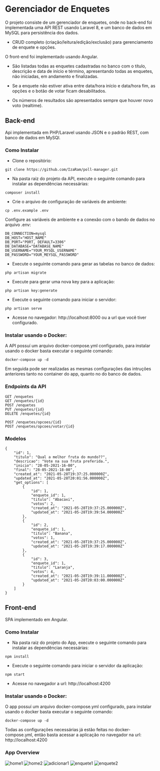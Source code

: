 # Gerenciador de Enquetes

O projeto consiste de um gerenciador de enquetes, onde no back-end foi implementada uma API REST usando Laravel 8, e um banco de dados em MySQL para persistência dos dados.

* CRUD completo (criação/leitura/edição/exclusão) para gerenciamento de enquete e opções.

O front-end foi implementado usando Angular.

* São listadas todas as enquetes cadastradas no banco com o título, descrição e data de início e término, apresentando todas as enquetes, não iniciadas, em andamento e finalizadas.

* Se a enquete não estiver ativa entre data/hora início e data/hora fim, as opções e o botão de votar ficam desabilitados.

* Os números de resultados são apresentados sempre que houver novo voto (realtime).

## Back-end

Api implementada em PHP/Laravel usando JSON e o padrão REST, com banco de dados em MySQl.

### Como Instalar

* Clone o repositório:

```
git clone https://github.com/IzaRam/poll-manager.git
```

* Na pasta raiz do projeto da API, execute o seguinte comando para instalar as dependências necessárias:

```
composer install
```

* Crie o arquivo de configuração de variáveis de ambiente:

```
cp .env.example .env
```

Configure as variáveis de ambiente e a conexão com o bando de dados no arquivo .env:

```
DB_CONNECTION=mysql
DB_HOST="HOST_NAME"
DB_PORT="PORT, DEFAULT=3306"
DB_DATABASE="DATABASE_NAME"
DB_USERNAME="YOUR_MYSQL_USERNAME"
DB_PASSWORD="YOUR_MEYSQL_PASSWORD"
```

* Execute o seguinte comando para gerar as tabelas no banco de dados:

```
php artisan migrate
```

* Execute para gerar uma nova key para a aplicação:

```
php artisan key:generate
```

* Execute o seguinte comando para iniciar o servidor:

```
php artisan serve
```

* Acesse no navegador: http://localhost:8000 ou a url que você tiver configurado.


### Instalar usando o Docker:

A API possuí um arquivo docker-compose.yml configurado, para instalar usando o docker basta executar o seguinte comando:

```
docker-compose up -d
```

Em seguida pode ser realizadas as mesmas configurações das intruções anteriores tanto no container do app, quanto no do banco de dados.


### Endpoints da API

```
GET /enquetes
GET /enquetes/{id}
POST /enquetes
PUT /enquetes/{id}
DELETE /enquetes/{id}

POST /enquetes/opcoes/{id}
POST /enquetes/opcoes/votar/{id}
```

### Modelos

```
{
    "id": 1,
    "titulo": "Qual a melhor fruta do mundo??",
    "descricao": "Vote na sua fruta preferida.",
    "inicio": "28-05-2021-16-00",
    "final": "28-05-2021-18-00",
    "created_at": "2021-05-28T19:37:25.000000Z",
    "updated_at": "2021-05-28T20:01:56.000000Z",
    "get_options": [
        {
            "id": 1,
            "enquete_id": 1,
            "titulo": "Abacaxi",
            "votos": 2,
            "created_at": "2021-05-28T19:37:25.000000Z",
            "updated_at": "2021-05-28T19:39:54.000000Z"
        },
        {
            "id": 2,
            "enquete_id": 1,
            "titulo": "Banana",
            "votos": 1,
            "created_at": "2021-05-28T19:37:25.000000Z",
            "updated_at": "2021-05-28T19:39:17.000000Z"
        },
        {
            "id": 3,
            "enquete_id": 1,
            "titulo": "Laranja",
            "votos": 4,
            "created_at": "2021-05-28T19:39:11.000000Z",
            "updated_at": "2021-05-28T20:03:00.000000Z"
        }
    ]
}
```

## Front-end

SPA implementado em Angular.

### Como Instalar

* Na pasta raiz do projeto do App, execute o seguinte comando para instalar as dependências necessárias:

```
npm install
```

* Execute o seguinte comando para iniciar o servidor da aplicação:

```
npm start
```

* Acesse no navegador a url: http://localhost:4200


### Instalar usando o Docker:

O app possuí um arquivo docker-compose.yml configurado, para instalar usando o docker basta executar o seguinte comando:

```
docker-compose up -d
```

Todas as configurações necessárias já estão feitas no docker-compose.yml, então basta acessar a aplicação no navegador na url:  http://localhost:4200


### App Overview

![home1](images/home1.png)
![home2](images/home2.png)
![adicionar1](images/adicionar.png)
![enquete1](images/enquete1.png)
![enquete2](images/enquete2.png)


